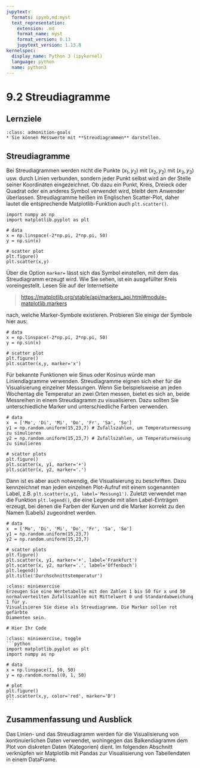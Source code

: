 ```yaml
---
jupytext:
  formats: ipynb,md:myst
  text_representation:
    extension: .md
    format_name: myst
    format_version: 0.13
    jupytext_version: 1.13.8
kernelspec:
  display_name: Python 3 (ipykernel)
  language: python
  name: python3
---
```


# 9.2 Streudiagramme

## Lernziele

```{admonition} Lernziele
:class: admonition-goals
* Sie können Messwerte mit **Streudiagrammen** darstellen. 
```


## Streudiagramme

Bei Streudiagrammen werden nicht die Punkte $(x_1,y_2)$ mit $(x_2,y_2)$ mit
$(x_3,y_3)$ usw. durch Linien verbunden, sondern jeder Punkt selbst wird an der
Stelle seiner Koordinaten eingezeichnet. Ob dazu ein Punkt, Kreis, Dreieck oder
Quadrat oder ein anderes Symbol verwendet wird, bleibt dem Anwender überlassen.
Streudiagramme heißen im Englischen Scatter-Plot, daher lautet die entsprechende
Matplotlib-Funktion auch `plt.scatter()`.

```{code-cell} ipython3
import numpy as np
import matplotlib.pyplot as plt

# data
x = np.linspace(-2*np.pi, 2*np.pi, 50)
y = np.sin(x)

# scatter plot
plt.figure()
plt.scatter(x,y)
```

Über die Option `marker=` lässt sich das Symbol einstellen, mit dem das
Streudiagramm erzeugt wird. Wie Sie sehen, ist ein ausgefüllter Kreis
voreingestellt. Lesen Sie auf der Internetseite 

> https://matplotlib.org/stable/api/markers_api.html#module-matplotlib.markers

nach, welche Marker-Symbole existieren. Probieren Sie einige der Symbole hier
aus:

```{code-cell} ipython3
# data
x = np.linspace(-2*np.pi, 2*np.pi, 50)
y = np.sin(x)

# scatter plot
plt.figure()
plt.scatter(x,y, marker='x')
```

Für bekannte Funktionen wie Sinus oder Kosinus würde man Liniendiagramme
verwenden. Streudiagramme eignen sich eher für die Visualisierung einzelner
Messungen. Wenn Sie beispielsweise an jeden Wochentag die Temperatur an zwei
Orten messen, bietet es sich an, beide Messreihen in einem Streudiagramm zu
visualisieren. Dazu sollten Sie unterschiedliche Marker und unterschiedliche
Farben verwenden.

```{code-cell} ipython3
# data
x  = ['Mo', 'Di', 'Mi', 'Do', 'Fr', 'Sa', 'So']
y1 = np.random.uniform(15,23,7) # Zufallszahlen, um Temperaturmessung zu simulieren
y2 = np.random.uniform(15,23,7) # Zufallszahlen, um Temperaturmessung zu simulieren

# scatter plots
plt.figure()
plt.scatter(x, y1, marker='+')
plt.scatter(x, y2, marker='.')
```

Dann ist es aber auch notwendig, die Visualisierung zu beschriften. Dazu kennzeichnet
man jeden einzelnen Plot-Aufruf mit einem sogenannten Label, z.B.
`plt.scatter(x,y1, label='Messung1')`. Zuletzt verwendet man die Funktion
`plt.legend()`, die eine Legende mit allen Label-Einträgen erzeugt, bei denen die
Farben der Kurven und die Marker korrekt zu den Namen (Labels) zugeordnet
werden.

```{code-cell} ipython3
# data
x  = ['Mo', 'Di', 'Mi', 'Do', 'Fr', 'Sa', 'So']
y1 = np.random.uniform(15,23,7)
y2 = np.random.uniform(15,23,7)

# scatter plots
plt.figure()
plt.scatter(x, y1, marker='+', label='Frankfurt')
plt.scatter(x, y2, marker='.', label='Offenbach')
plt.legend()
plt.title('Durchschnittstemperatur')
```

```{admonition} Mini-Übung
:class: miniexercise 
Erzeugen Sie eine Wertetabelle mit den Zahlen 1 bis 50 für x und 50
normalverteilten Zufallszahlen mit Mittelwert 0 und Standardabweichung 1 für y.
Visualisieren Sie diese als Streudiagramm. Die Marker sollen rot gefärbte
Diamenten sein.
```

```{code-cell} ipython3
# Hier Ihr Code
```

````{admonition} Lösung
:class: miniexercise, toggle
```python
import matplotlib.pyplot as plt
import numpy as np

# data 
x = np.linspace(1, 50, 50)
y = np.random.normal(0, 1, 50)

# plot
plt.figure()
plt.scatter(x,y, color='red', marker='D')
```
````


## Zusammenfassung und Ausblick

Das Linien- und das Streudiagramm werden für die Visualisierung von
kontinuierlichen Daten verwendet, wohingegen das Balkendiagramm dem Plot von
diskreten Daten (Kategorien) dient. Im folgenden Abschnitt verknüpfen wir
Matplotlib mit Pandas zur Visualisierung von Tabellendaten in einem DataFrame.
